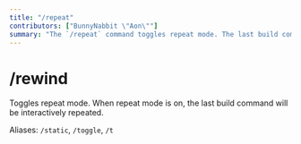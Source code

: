 ```yaml
---
title: "/repeat"
contributors: ["BunnyNabbit \"Aon\""]
summary: "The `/repeat` command toggles repeat mode. The last build command will be interactively repeated."
---
```

# /rewind
Toggles repeat mode. When repeat mode is on, the last build command will be interactively repeated.

Aliases: `/static`, `/toggle`, `/t`
